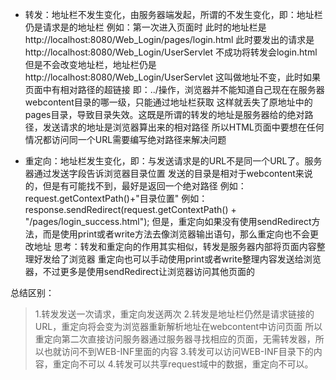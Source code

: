 - 转发：地址栏不发生变化，由服务器端发起，所谓的不发生变化，即：地址栏仍是请求是的地址栏
例如：第一次进入页面时 此时的地址栏是http://localhost:8080/Web_Login/pages/login.html
此时要发出的请求是http://localhost:8080/Web_Login/UserServlet 不成功将转发会login.html
但是不会改变地址栏，地址栏仍是http://localhost:8080/Web_Login/UserServlet
这叫做地址不变，此时如果页面中有相对路径的超链接 即：../操作，浏览器并不能知道自己现在在服务器webcontent目录的哪一级，只能通过地址栏获取
这样就丢失了原地址中的pages目录，导致目录失效。这既是所谓的转发的地址是服务器给的绝对路径，发送请求的地址是浏览器算出来的相对路径
所以HTML页面中要想在任何情况都访问同一个URL需要编写绝对路径来解决问题

- 重定向：地址栏发生变化，即：与发送请求是的URL不是同一个URL了。服务器通过发送字段告诉浏览器目录位置
            发送的目录是相对于webcontent来说的，但是有可能找不到，最好是返回一个绝对路径
            例如：request.getContextPath()+"目录位置"  例如：response.sendRedirect(request.getContextPath() + "/pages/login_success.html");
            但是，重定向如果没有使用sendRedirect方法，而是使用print或者write方法去像浏览器输出语句，那么重定向也不会更改地址
思考：转发和重定向的作用其实相似，转发是服务器内部将页面内容整理好发给了浏览器
          重定向也可以手动使用print或者write整理内容发送给浏览器，不过更多是使用sendRedirect让浏览器访问其他页面的

总结区别：
> 1.转发发送一次请求，重定向发送两次
> 2.转发是地址栏仍然是请求链接的URL，重定向将会变为浏览器重新解析地址在webcontent中访问页面
>    所以重定向第二次直接访问服务器通过服务器寻找相应的页面，无需转发器，所以也就访问不到WEB-INF里面的内容
> 3.转发可以访问WEB-INF目录下的内容，重定向不可以
> 4.转发可以共享request域中的数据，重定向不可以。
